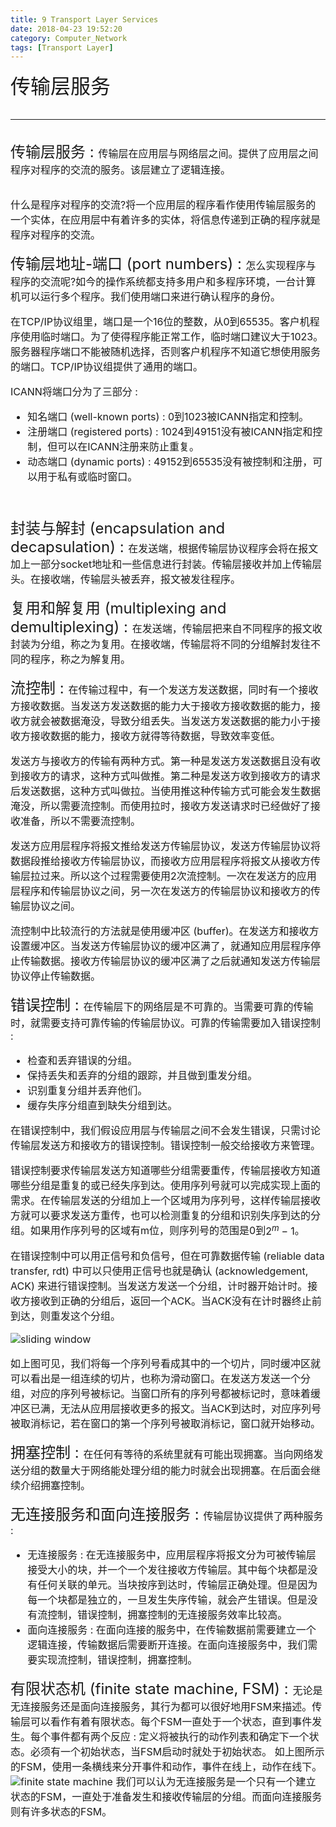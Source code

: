 ```yaml
---
title: 9 Transport Layer Services
date: 2018-04-23 19:52:20
category: Computer_Network
tags: [Transport Layer]
---
```

<font size=6>传输层服务
<!--more-->

---
<font size=5>传输层服务 : 
<font size=3>传输层在应用层与网络层之间。提供了应用层之间程序对程序的交流的服务。该层建立了逻辑连接。

什么是程序对程序的交流?将一个应用层的程序看作使用传输层服务的一个实体，在应用层中有着许多的实体，将信息传递到正确的程序就是程序对程序的交流。
<br/>

<font size=5>传输层地址-端口 (port numbers) : 
<font size=3>怎么实现程序与程序的交流呢?如今的操作系统都支持多用户和多程序环境，一台计算机可以运行多个程序。我们使用端口来进行确认程序的身份。

在TCP/IP协议组里，端口是一个16位的整数，从0到65535。客户机程序使用临时端口。为了使得程序能正常工作，临时端口建议大于1023。服务器程序端口不能被随机选择，否则客户机程序不知道它想使用服务的端口。TCP/IP协议组提供了通用的端口。

ICANN将端口分为了三部分 : 
- 知名端口 (well-known ports) : 0到1023被ICANN指定和控制。
- 注册端口 (registered ports) : 1024到49151没有被ICANN指定和控制，但可以在ICANN注册来防止重复。
- 动态端口 (dynamic ports) : 49152到65535没有被控制和注册，可以用于私有或临时窗口。
<br/>

<font size=5>封装与解封 (encapsulation and decapsulation) : 
<font size=3>在发送端，根据传输层协议程序会将在报文加上一部分socket地址和一些信息进行封装。传输层接收并加上传输层头。在接收端，传输层头被丢弃，报文被发往程序。
<br/>

<font size=5>复用和解复用 (multiplexing and demultiplexing) : 
<font size=3>在发送端，传输层把来自不同程序的报文收封装为分组，称之为复用。在接收端，传输层将不同的分组解封发往不同的程序，称之为解复用。
<br/>

<font size=5>流控制 : 
<font size=3>在传输过程中，有一个发送方发送数据，同时有一个接收方接收数据。当发送方发送数据的能力大于接收方接收数据的能力，接收方就会被数据淹没，导致分组丢失。当发送方发送数据的能力小于接收方接收数据的能力，接收方就得等待数据，导致效率变低。

发送方与接收方的传输有两种方式。第一种是发送方发送数据且没有收到接收方的请求，这种方式叫做推。第二种是发送方收到接收方的请求后发送数据，这种方式叫做拉。当使用推这种传输方式可能会发生数据淹没，所以需要流控制。而使用拉时，接收方发送请求时已经做好了接收准备，所以不需要流控制。

发送方应用层程序将报文推给发送方传输层协议，发送方传输层协议将数据段推给接收方传输层协议，而接收方应用层程序将报文从接收方传输层拉过来。所以这个过程需要使用2次流控制。一次在发送方的应用层程序和传输层协议之间，另一次在发送方的传输层协议和接收方的传输层协议之间。

流控制中比较流行的方法就是使用缓冲区 (buffer)。在发送方和接收方设置缓冲区。当发送方传输层协议的缓冲区满了，就通知应用层程序停止传输数据。接收方传输层协议的缓冲区满了之后就通知发送方传输层协议停止传输数据。
<br/>

<font size=5>错误控制 : 
<font size=3>在传输层下的网络层是不可靠的。当需要可靠的传输时，就需要支持可靠传输的传输层协议。可靠的传输需要加入错误控制 : 
- 检查和丢弃错误的分组。
- 保持丢失和丢弃的分组的跟踪，并且做到重发分组。
- 识别重复分组并丢弃他们。
- 缓存失序分组直到缺失分组到达。

在错误控制中，我们假设应用层与传输层之间不会发生错误，只需讨论传输层发送方和接收方的错误控制。错误控制一般交给接收方来管理。

错误控制要求传输层发送方知道哪些分组需要重传，传输层接收方知道哪些分组是重复的或已经失序到达。使用序列号就可以完成实现上面的需求。在传输层发送的分组加上一个区域用为序列号，这样传输层接收方就可以要求发送方重传，也可以检测重复的分组和识别失序到达的分组。如果用作序列号的区域有m位，则序列号的范围是$0$到$2^m-1$。

在错误控制中可以用正信号和负信号，但在可靠数据传输 (reliable data transfer, rdt) 中可以只使用正信号也就是确认 (acknowledgement, ACK) 来进行错误控制。当发送方发送一个分组，计时器开始计时。接收方接收到正确的分组后，返回一个ACK。当ACK没有在计时器终止前到达，则重发这个分组。

![sliding window](https://winteryangwt-1256492362.cos.ap-chengdu.myqcloud.com/%E8%AE%A1%E7%AE%97%E6%9C%BA%E7%BD%91%E7%BB%9C/%E6%BB%91%E5%8A%A8%E7%AA%97%E5%8F%A3.png)

如上图可见，我们将每一个序列号看成其中的一个切片，同时缓冲区就可以看出是一组连续的切片，也称为滑动窗口。在发送方发送一个分组，对应的序列号被标记。当窗口所有的序列号都被标记时，意味着缓冲区已满，无法从应用层接收更多的报文。当ACK到达时，对应序列号被取消标记，若在窗口的第一个序列号被取消标记，窗口就开始移动。
<br/>

<font size=5>拥塞控制 : 
<font size=3>在任何有等待的系统里就有可能出现拥塞。当向网络发送分组的数量大于网络能处理分组的能力时就会出现拥塞。在后面会继续介绍拥塞控制。
<br/>

<font size=5>无连接服务和面向连接服务 : 
<font size=3>传输层协议提供了两种服务 : 
- 无连接服务 : 在无连接服务中，应用层程序将报文分为可被传输层接受大小的块，并一个一个发往接收方传输层。其中每个块都是没有任何关联的单元。当块按序到达时，传输层正确处理。但是因为每一个块都是独立的，一旦发生失序传输，就会产生错误。但是没有流控制，错误控制，拥塞控制的无连接服务效率比较高。
- 面向连接服务 : 在面向连接的服务中，在传输数据前需要建立一个逻辑连接，传输数据后需要断开连接。在面向连接服务中，我们需要实现流控制，错误控制，拥塞控制。

<font size=5>有限状态机 (finite state machine, FSM) : 
<font size=3>无论是无连接服务还是面向连接服务，其行为都可以很好地用FSM来描述。传输层可以看作有着有限状态。每个FSM一直处于一个状态，直到事件发生。每个事件都有两个反应 : 定义将被执行的动作列表和确定下一个状态。必须有一个初始状态，当FSM启动时就处于初始状态。
如上图所示的FSM，使用一条横线来分开事件和动作，事件在线上，动作在线下。
![finite state machine](https://winteryangwt-1256492362.cos.ap-chengdu.myqcloud.com/%E8%AE%A1%E7%AE%97%E6%9C%BA%E7%BD%91%E7%BB%9C/%E6%9C%89%E9%99%90%E7%8A%B6%E6%80%81%E6%9C%BA.jpg)
我们可以认为无连接服务是一个只有一个建立状态的FSM，一直处于准备发生和接收传输层的分组。而面向连接服务则有许多状态的FSM。